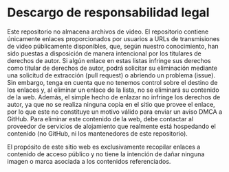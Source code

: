 <h1>Descargo de responsabilidad legal</h1>

Este repositorio no almacena archivos de video. El repositorio contiene únicamente enlaces proporcionados por usuarios a URLs de transmisiones de video públicamente disponibles, que, según nuestro conocimiento, han sido puestas a disposición de manera intencional por los titulares de derechos de autor. Si algún enlace en estas listas infringe sus derechos como titular de derechos de autor, podrá solicitar su eliminación mediante una solicitud de extracción (pull request) o abriendo un problema (issue). Sin embargo, tenga en cuenta que no tenemos control sobre el destino de los enlaces y, al eliminar un enlace de la lista, no se eliminará su contenido de la web. Además, el simple hecho de enlazar no infringe los derechos de autor, ya que no se realiza ninguna copia en el sitio que provee el enlace, por lo que este no constituye un motivo válido para enviar un aviso DMCA a GitHub. Para eliminar este contenido de la web, debe contactar al proveedor de servicios de alojamiento que realmente está hospedando el contenido (no GitHub, ni los mantenedores de este repositorio).

El propósito de este sitio web es exclusivamente recopilar enlaces a contenido de acceso público y no tiene la intención de dañar ninguna imagen o marca asociada a los contenidos referenciados.

